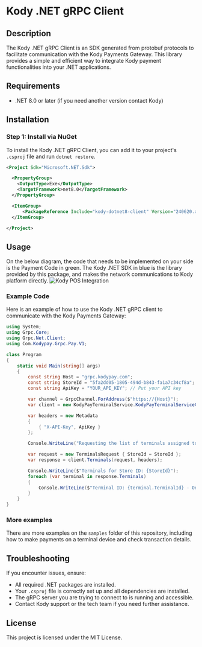 # Kody .NET gRPC Client

## Description
The Kody .NET gRPC Client is an SDK generated from protobuf protocols to facilitate communication with the Kody Payments Gateway. This library provides a simple and efficient way to integrate Kody payment functionalities into your .NET applications.

## Requirements
- .NET 8.0 or later (if you need another version contact Kody)

## Installation

### Step 1: Install via NuGet
To install the Kody .NET gRPC Client, you can add it to your project's `.csproj` file and run `dotnet restore`.

```xml
<Project Sdk="Microsoft.NET.Sdk">

  <PropertyGroup>
    <OutputType>Exe</OutputType>
    <TargetFramework>net8.0</TargetFramework>
  </PropertyGroup>

  <ItemGroup>
      <PackageReference Include="kody-dotnet8-client" Version="240620.x" />
  </ItemGroup>

</Project>
```

## Usage

On the below diagram, the code that needs to be implemented on your side is the Payment Code in green. 
The Kody .NET SDK in blue is the library provided by this package, and makes the network communications to Kody platform directly.
![Kody POS Integration](https://github.com/KodyPay/project-bamboo/assets/103110620/dd3939ab-6e03-424c-8e1e-9bfa3b89393f)

### Example Code
Here is an example of how to use the Kody .NET gRPC client to communicate with the Kody Payments Gateway:

```csharp
using System;
using Grpc.Core;
using Grpc.Net.Client;
using Com.Kodypay.Grpc.Pay.V1;

class Program
{
    static void Main(string[] args)
    {
        const string Host = "grpc.kodypay.com";
        const string StoreId = "5fa2dd05-1805-494d-b843-fa1a7c34cf8a"; // Use your Kody store ID
        const string ApiKey = "YOUR_API_KEY"; // Put your API key

        var channel = GrpcChannel.ForAddress($"https://{Host}");
        var client = new KodyPayTerminalService.KodyPayTerminalServiceClient(channel);

        var headers = new Metadata
        {
            { "X-API-Key", ApiKey }
        };

        Console.WriteLine("Requesting the list of terminals assigned to the store");

        var request = new TerminalsRequest { StoreId = StoreId };
        var response = client.Terminals(request, headers);

        Console.WriteLine($"Terminals for Store ID: {StoreId}");
        foreach (var terminal in response.Terminals)
        {
            Console.WriteLine($"Terminal ID: {terminal.TerminalId} - Online: {(terminal.Online ? "Yes" : "No")}");
        }
    }
}
```

### More examples
There are more examples on the `samples` folder of this repository, including how to make payments on a terminal device and check transaction details.

## Troubleshooting
If you encounter issues, ensure:
- All required .NET packages are installed.
- Your `.csproj` file is correctly set up and all dependencies are installed.
- The gRPC server you are trying to connect to is running and accessible.
- Contact Kody support or the tech team if you need further assistance.

## License
This project is licensed under the MIT License.
